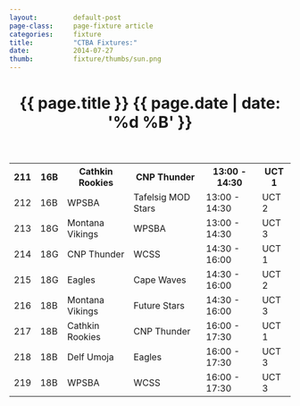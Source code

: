 ```yaml
---
layout: 		default-post
page-class: 	page-fixture article
categories: 	fixture
title:  		"CTBA Fixtures:"
date:   		2014-07-27
thumb: 			fixture/thumbs/sun.png
---
```


<header class="post-header">
	<h1>{{ page.title }} {{ page.date | date: '%d %B' }}</h1>
</header>

<table>
 <tr><th>211</th><th>16B</th><th>Cathkin Rookies</th><th>CNP Thunder</th><th>13:00 - 14:30</th><th>UCT 1</th></tr>
 <tr><td>212</td><td>16B</td><td>WPSBA</td><td>Tafelsig MOD Stars</td><td>13:00 - 14:30</td><td>UCT 2</td></tr>
 <tr class="mvbc"><td>213</td><td>18G</td><td>Montana Vikings</td><td>WPSBA</td><td>13:00 - 14:30</td><td>UCT 3</td></tr>
 <tr><td>214</td><td>18G</td><td>CNP Thunder</td><td>WCSS</td><td>14:30 - 16:00</td><td>UCT 1</td></tr>
 <tr><td>215</td><td>18G</td><td>Eagles</td><td>Cape Waves </td><td>14:30 - 16:00</td><td>UCT 2</td></tr>
 <tr class="mvbc"><td>216</td><td>18B</td><td>Montana Vikings</td><td>Future Stars</td><td>14:30 - 16:00</td><td>UCT 3</td></tr>
 <tr><td>217</td><td>18B</td><td>Cathkin Rookies</td><td>CNP Thunder</td><td>16:00 - 17:30</td><td>UCT 1</td></tr>
 <tr><td>218</td><td>18B</td><td>Delf Umoja</td><td>Eagles</td><td>16:00 - 17:30</td><td>UCT 3</td></tr>
 <tr><td>219</td><td>18B</td><td>WPSBA</td><td>WCSS</td><td>16:00 - 17:30</td><td>UCT 3</td></tr>
</table>